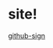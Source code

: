 # site!
[github-sign](https://github.com/Thomas1404z/site/assets/162763850/53222fdb-182b-4c0c-8c9a-83b93d6c4156)

